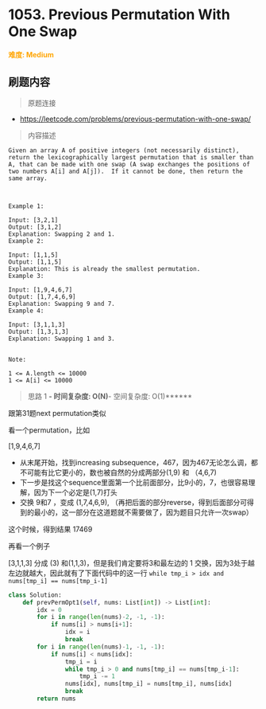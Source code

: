 # 1053. Previous Permutation With One Swap

**<font color=orange>难度: Medium</font>**

## 刷题内容

> 原题连接

* https://leetcode.com/problems/previous-permutation-with-one-swap/

> 内容描述

```
Given an array A of positive integers (not necessarily distinct), return the lexicographically largest permutation that is smaller than A, that can be made with one swap (A swap exchanges the positions of two numbers A[i] and A[j]).  If it cannot be done, then return the same array.

 

Example 1:

Input: [3,2,1]
Output: [3,1,2]
Explanation: Swapping 2 and 1.
Example 2:

Input: [1,1,5]
Output: [1,1,5]
Explanation: This is already the smallest permutation.
Example 3:

Input: [1,9,4,6,7]
Output: [1,7,4,6,9]
Explanation: Swapping 9 and 7.
Example 4:

Input: [3,1,1,3]
Output: [1,3,1,3]
Explanation: Swapping 1 and 3.
 

Note:

1 <= A.length <= 10000
1 <= A[i] <= 10000
```

> 思路 1
******- 时间复杂度: O(N)******- 空间复杂度: O(1)******

跟第31题next permutation类似

看一个permutation，比如

[1,9,4,6,7]


- 从末尾开始，找到increasing subsequence，467，因为467无论怎么调，都不可能有比它更小的，数也被自然的分成两部分(1,9) 和 （4,6,7)
- 下一步是找这个sequence里面第一个比前面部分，比9小的，7，也很容易理解，因为下一个必定是(1,7)打头
- 交换 9和7 ，变成 (1,7,4,6,9), （再把后面的部分reverse，得到后面部分可得到的最小的，这一部分在这道题就不需要做了，因为题目只允许一次swap）

这个时候，得到结果 17469

再看一个例子

[3,1,1,3]
分成 (3) 和(1,1,3)，但是我们肯定要将3和最左边的 1 交换，因为3处于越左边就越大，因此就有了下面代码中的这一行
`while tmp_i > idx and nums[tmp_i] == nums[tmp_i-1]`

```python
class Solution:
    def prevPermOpt1(self, nums: List[int]) -> List[int]:
        idx = 0
        for i in range(len(nums)-2, -1, -1):
            if nums[i] > nums[i+1]:
                idx = i
                break
        for i in range(len(nums)-1, -1, -1):
            if nums[i] < nums[idx]:
                tmp_i = i
                while tmp_i > 0 and nums[tmp_i] == nums[tmp_i-1]:
                    tmp_i -= 1
                nums[idx], nums[tmp_i] = nums[tmp_i], nums[idx]
                break
        return nums
```
